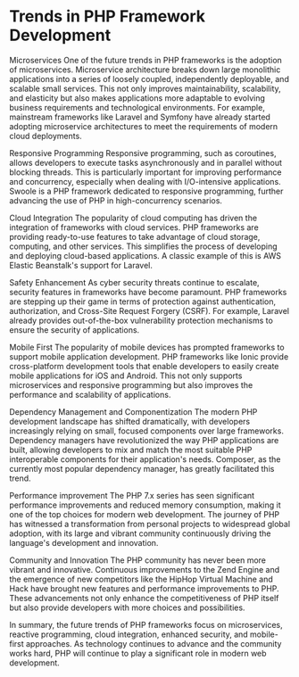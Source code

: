 # Trends in PHP Framework Development
Microservices
One of the future trends in PHP frameworks is the adoption of microservices. Microservice architecture breaks down large monolithic applications into a series of loosely coupled, independently deployable, and scalable small services. This not only improves maintainability, scalability, and elasticity but also makes applications more adaptable to evolving business requirements and technological environments. For example, mainstream frameworks like Laravel and Symfony have already started adopting microservice architectures to meet the requirements of modern cloud deployments.

Responsive Programming
Responsive programming, such as coroutines, allows developers to execute tasks asynchronously and in parallel without blocking threads. This is particularly important for improving performance and concurrency, especially when dealing with I/O-intensive applications. Swoole is a PHP framework dedicated to responsive programming, further advancing the use of PHP in high-concurrency scenarios.

Cloud Integration
The popularity of cloud computing has driven the integration of frameworks with cloud services. PHP frameworks are providing ready-to-use features to take advantage of cloud storage, computing, and other services. This simplifies the process of developing and deploying cloud-based applications. A classic example of this is AWS Elastic Beanstalk's support for Laravel.

Safety Enhancement
As cyber security threats continue to escalate, security features in frameworks have become paramount. PHP frameworks are stepping up their game in terms of protection against authentication, authorization, and Cross-Site Request Forgery (CSRF). For example, Laravel already provides out-of-the-box vulnerability protection mechanisms to ensure the security of applications.

Mobile First
The popularity of mobile devices has prompted frameworks to support mobile application development. PHP frameworks like Ionic provide cross-platform development tools that enable developers to easily create mobile applications for iOS and Android. This not only supports microservices and responsive programming but also improves the performance and scalability of applications.

Dependency Management and Componentization
The modern PHP development landscape has shifted dramatically, with developers increasingly relying on small, focused components over large frameworks. Dependency managers have revolutionized the way PHP applications are built, allowing developers to mix and match the most suitable PHP interoperable components for their application's needs. Composer, as the currently most popular dependency manager, has greatly facilitated this trend.

Performance improvement
The PHP 7.x series has seen significant performance improvements and reduced memory consumption, making it one of the top choices for modern web development. The journey of PHP has witnessed a transformation from personal projects to widespread global adoption, with its large and vibrant community continuously driving the language's development and innovation.

Community and Innovation
The PHP community has never been more vibrant and innovative. Continuous improvements to the Zend Engine and the emergence of new competitors like the HipHop Virtual Machine and Hack have brought new features and performance improvements to PHP. These advancements not only enhance the competitiveness of PHP itself but also provide developers with more choices and possibilities.

In summary, the future trends of PHP frameworks focus on microservices, reactive programming, cloud integration, enhanced security, and mobile-first approaches. As technology continues to advance and the community works hard, PHP will continue to play a significant role in modern web development.
